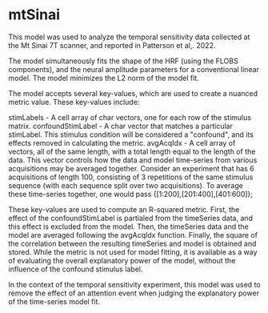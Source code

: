 # mtSinai

This model was used to analyze the temporal sensitivity data collected at the Mt Sinai 7T scanner, and reported in Patterson et al,. 2022.

The model simultaneously fits the shape of the HRF (using the FLOBS components), and the neural amplitude parameters for a conventional linear model. The model minimizes the L2 norm of the model fit.

The model accepts several key-values, which are used to create a nuanced metric value. These key-values include:

  stimLabels    - A cell array of char vectors, one for each row of the
                  stimulus matrix.
  confoundStimLabel - A char vector that matches a particular stimLabel.
                  This stimulus condition will be considered a
                  "confound", and its effects removed in calculating the
                  metric.
  avgAcqIdx - A cell array of vectors, all of the same length, with a
                  total length equal to the length of the data. This
                  vector controls how the data and model time-series from
                  various acquisitions may be averaged together. Consider
                  an experiment that has 6 acquisitions of length 100,
                  consisting of 3 repetitions of the same stimulus
                  sequence (with each sequence split over two
                  acquisitions). To average these time-series together,
                  one would pass {[1:200],[201:400],[401:600]};

These key-values are used to compute an R-squared metric. First, the effect of the confoundStimLabel is partialed from the timeSeries data, and this effect is excluded from the model. Then, the timeSeries data and the model are averaged following the avgAcqIdx function. Finally, the square of the correlation between the resulting timeSeries and model is obtained and stored. While the metric is not used for model fitting, it is available as a way of evaluating the overall explanatory power of the model, without the influence of the confound stimulus label.

In the context of the temporal sensitivity experiment, this model was used to remove the effect of an attention event when judging the explanatory power of the time-series model fit.
